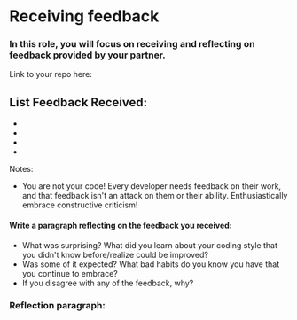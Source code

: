 # Receiving feedback

### In this role, you will focus on receiving and reflecting on feedback provided by your partner.

Link to your repo here:


List Feedback Received:
-
-
-
-
-

Notes:
- You are not your code! Every developer needs feedback on their work, and that feedback isn't an attack on them or their ability. Enthusiastically embrace constructive criticism!
#### Write a paragraph reflecting on the feedback you received:
 - What was surprising? What did you learn about your coding style that you didn't know before/realize could be improved?
 - Was some of it expected? What bad habits do you know you have that you continue to embrace?
 - If you disagree with any of the feedback, why?

 ### Reflection paragraph:

